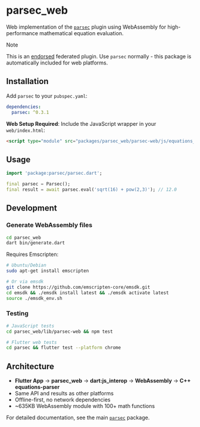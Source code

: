 # parsec_web

Web implementation of the [`parsec`](../parsec) plugin using WebAssembly for high-performance mathematical equation evaluation.

> [!NOTE]
> This is an [endorsed](https://flutter.dev/docs/development/packages-and-plugins/developing-packages#endorsed-federated-plugin) federated plugin. Use `parsec` normally - this package is automatically included for web platforms.

## Installation

Add `parsec` to your `pubspec.yaml`:

```yaml
dependencies:
  parsec: ^0.3.1
```

**Web Setup Required**: Include the JavaScript wrapper in your `web/index.html`:

```html
<script type="module" src="packages/parsec_web/parsec-web/js/equations_parser_wrapper.js"></script>
```

## Usage

```dart
import 'package:parsec/parsec.dart';

final parsec = Parsec();
final result = await parsec.eval('sqrt(16) + pow(2,3)'); // 12.0
```

## Development

### Generate WebAssembly files

```bash
cd parsec_web
dart bin/generate.dart
```

Requires Emscripten:
```bash
# Ubuntu/Debian
sudo apt-get install emscripten

# Or via emsdk
git clone https://github.com/emscripten-core/emsdk.git
cd emsdk && ./emsdk install latest && ./emsdk activate latest
source ./emsdk_env.sh
```

### Testing

```bash
# JavaScript tests
cd parsec_web/lib/parsec-web && npm test

# Flutter web tests  
cd parsec && flutter test --platform chrome
```

## Architecture

- **Flutter App** → **parsec_web** → **dart:js_interop** → **WebAssembly** → **C++ equations-parser**
- Same API and results as other platforms
- Offline-first, no network dependencies
- ~635KB WebAssembly module with 100+ math functions

For detailed documentation, see the main [`parsec`](../parsec) package.
